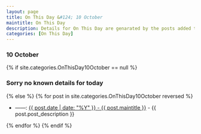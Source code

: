 ```yaml
---
layout: page
title: On This Day &#124; 10 October
maintitle: On This Day
description: Details for On This Day are genarated by the posts added to the website so the content is subject to changes/updates over time.
categories: [On This Day]
---
```


<h3>10 October</h3>

{% if site.categories.OnThisDay10October == null %}
  <h3>Sorry no known details for today</h3>
{% else %}
{% for post in site.categories.OnThisDay10October reversed %}
<ul>
<li> ——: <a href="{{ post.url }}">{{ post.date | date: "%Y" }} - {{ post.maintitle }}</a> - {{ post.post_description }}</li>
</ul>

{% endfor %}
{% endif %}
